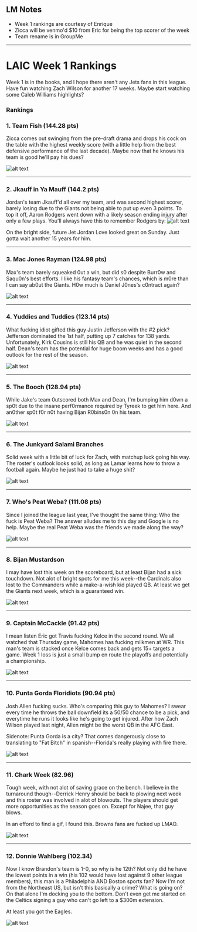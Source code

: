 
## **LM Notes**

- Week 1 rankings are courtesy of Enrique
- Zicca will be venmo'd $10 from Eric for being the top scorer of the week
- Team rename is in GroupMe

___

# LAIC Week 1 Rankings


Week 1 is in the books, and I hope there aren't any Jets fans in this league. Have fun watching Zach Wilson for another 17 weeks.  Maybe start watching some Caleb Williams highlights?


### Rankings


### 1. Team Fish (144.28 pts)
Zicca comes out swinging from the pre-draft drama and drops his cock on the table with the highest weekly score (with a little help from the best defensive performance of the last decade). Maybe now that he knows his team is good he'll pay his dues?

![alt text](https://media.tenor.com/Myt7viKzaJkAAAAC/bring-money-bring-me-the-money.gif)

___

### 2. Jkauff in Ya Mauff (144.2 pts)
Jordan's team Jkauff'd all over my team, and was second highest scorer, barely losing due to the Giants not being able to put up even 3 points. To top it off, Aaron Rodgers went down with a likely season ending injury after only a few plays. You'll always have this to remember Rodgers by: 
![alt text](https://a.espncdn.com/combiner/i?img=%2Fmedia%2Fmotion%2Ffastclipper%2F2023%2F0911%2Fevc_NFL_20230911_no_event_name_8405d777_5bf8_429d_ad84_32a0fcaab5ad_4821%2Fevc_NFL_20230911_no_event_name_8405d777_5bf8_429d_ad84_32a0fcaab5ad_4821.jpg)

On the bright side, future Jet Jordan Love looked great on Sunday. Just gotta wait another 15 years for him.

___

### 3. Mac Jones Rayman (124.98 pts)
Max's team barely squeaked 0ut a win, but did s0 despite Burr0w and Saqu0n's best efforts. I like his fantasy team's chances, which is m0re than I can say ab0ut the Giants. H0w much is Daniel J0nes's c0ntract again?

![alt text](https://media0.giphy.com/media/lGbz7CsaCj4Tm/giphy.gif)


___

### 4. Yuddies and Tuddies (123.14 pts)
What fucking idiot gifted this guy Justin Jefferson with the #2 pick? Jefferson dominated the 1st half, putting up 7 catches for 138 yards. Unfortunately, Kirk Cousins is still his QB and he was quiet in the second half. Dean's team has the potential for huge boom weeks and has a good outlook for the rest of the season.

![alt text](https://www.totalprosports.com/wp-content/uploads/2023/09/justin-jeff-enh-1024x563.jpg)


___

### 5. The Booch (128.94 pts)
While Jake's team 0utscored both Max and Dean, I'm bumping him d0wn a sp0t due to the insane perf0rmance required by Tyreek to get him here.  And an0ther sp0t f0r n0t having Bijan R0bins0n 0n his team.

![alt text](https://i.imgur.com/yDZ16Zm.png)

___

### 6. The Junkyard Salami Branches
Solid week with a little bit of luck for Zach, with matchup luck going his way. The roster's outlook looks solid, as long as Lamar learns how to throw a football again.  Maybe he just had to take a huge shit?

![alt text](https://media.tenor.com/a2zeGRtOEgwAAAAd/lamar-jackson.gif)


___

### 7. Who's Peat Weba? (111.08 pts)
Since I joined the league last year, I've thought the same thing: Who the fuck is Peat Weba? The answer alludes me to this day and Google is no help. Maybe the real Peat Weba was the friends we made along the way?

![alt text](https://media.giphy.com/media/uvbtV2YtKV4bcJPdCG/giphy.gif)


___

### 8. Bijan Mustardson
I may have lost this week on the scoreboard, but at least Bijan had a sick touchdown.  Not alot of bright spots for me this week--the Cardinals also lost to the Commanders while a make-a-wish kid played QB. At least we get the Giants next week, which is a guaranteed win.

![alt text](https://media2.giphy.com/media/v1.Y2lkPTc5MGI3NjExbGZkaHprbDlpY3gwZjRrZWMwaGNrbmczdHZ0N3d6cGRteDU2ZGxhYyZlcD12MV9pbnRlcm5hbF9naWZfYnlfaWQmY3Q9Zw/65euSVSbzxnbHc1iAh/giphy.gif)


___

### 9. Captain McCackle (91.42 pts)

I mean listen Eric got Travis fucking Kelce in the second round. We all watched that Thursday game, Mahomes has fucking milkmen at WR. This man's team is stacked once Kelce comes back and gets 15+ targets a game.  Week 1 loss is just a small bump en route the playoffs and potentially a championship.

![alt text](https://pbs.twimg.com/ext_tw_video_thumb/1589368597301919744/pu/img/P3KyjeiqRB0AHj4Z.jpg:large)


___

### 10. Punta Gorda Floridiots (90.94 pts)

Josh Allen fucking sucks. Who's comparing this guy to Mahomes? I swear every time he throws the ball downfield its a 50/50 chance to be a pick, and everytime he runs it looks like he's going to get injured. After how Zach Wilson played last night, Allen might be the worst QB in the AFC East. 

Sidenote: Punta Gorda is a city?  That comes dangerously close to translating to "Fat Bitch" in spanish--Florida's really playing with fire there.

![alt text](https://media3.giphy.com/media/3McruKxflKTnKT7P8Q/giphy.gif)


___

### 11. Chark Week (82.96)

Tough week, with not alot of saving grace on the bench.  I believe in the turnaround though--Derrick Henry should be back to plowing next week and this roster was involved in alot of blowouts.  The players should get more opportunities as the season goes on. Except for Najee, that guy blows.

In an efford to find a gif, I found this. Browns fans are fucked up LMAO.

![alt text](https://phantom-marca.unidadeditorial.es/3111dc0b2561aa0775eb45cc740c5c00/resize/828/f/jpg/assets/multimedia/imagenes/2022/09/19/16635456363890.jpg)


___

### 12. Donnie Wahlberg (102.34)

Now I know Brandon's team is 1-0, so why is he 12th?  Not only did he have the lowest points in a win (his 102 would have lost against 9 other league members), this man is a Philadelphia AND Boston sports fan?  Now I'm not from the Northeast US, but isn't this basically a crime?  What is going on?  On that alone I'm docking you to the bottom.  Don't even get me started on the Celtics signing a guy who can't go left to a $300m extension.

At least you got the Eagles.

![alt text](https://cdn.discordapp.com/attachments/189183819385929728/1149551118716764160/image.png)

